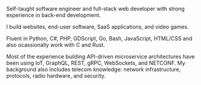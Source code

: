 Self-taught software engineer and full-stack web developer with strong experience in back-end development.

I build websites, end-user software, SaaS applications, and video games.

Fluent in Python, C#, PHP, GDScript, Go, Bash, JavaScript, HTML/CSS and also ocassionally work with C and Rust.

Most of the experience building API-driven microservice architectures have been using IoT, GraphQL, REST, gRPC, WebSockets, and NETCONF. My background also includes telecom knowledge: network infrastructure, protocols, radio hardware, and security.
